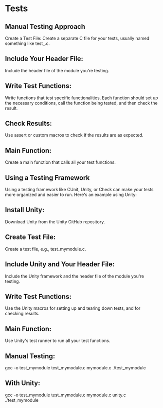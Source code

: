 # Tests


## Manual Testing Approach
Create a Test File:
Create a separate C file for your tests, usually named something like test_<module>.c.

## Include Your Header File:
Include the header file of the module you're testing.

## Write Test Functions:
Write functions that test specific functionalities. Each function should set up the necessary conditions, call the function being tested, and then check the result.

## Check Results:
Use assert or custom macros to check if the results are as expected.

## Main Function:
Create a main function that calls all your test functions.

## Using a Testing Framework
Using a testing framework like CUnit, Unity, or Check can make your tests more organized and easier to run. Here's an example using Unity:

## Install Unity:
Download Unity from the Unity GitHub repository.

## Create Test File:
Create a test file, e.g., test_mymodule.c.

## Include Unity and Your Header File:
Include the Unity framework and the header file of the module you're testing.

## Write Test Functions:
Use the Unity macros for setting up and tearing down tests, and for checking results.

## Main Function:
Use Unity's test runner to run all your test functions.

## Manual Testing:
gcc -o test_mymodule test_mymodule.c mymodule.c
./test_mymodule

## With Unity:
gcc -o test_mymodule test_mymodule.c mymodule.c unity.c
./test_mymodule